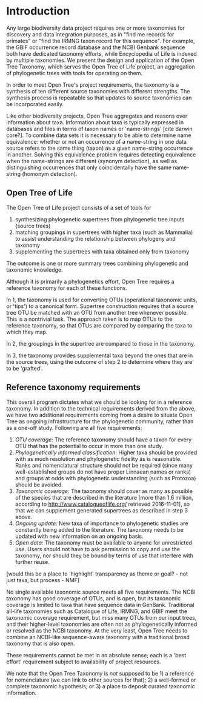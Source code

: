 # Introduction

Any large biodiversity data project requires one or more taxonomies
for discovery and data integration purposes, as in "find me records
for primates" or "find the IRMNG taxon record for this sequence".  For
example, the GBIF occurrence record database and the NCBI Genbank
sequence both have dedicated taxonomy efforts, while Encyclopedia of
Life is indexed by multiple taxonomies.  We present the design and
application of the Open Tree Taxonomy, which serves the Open Tree of
Life project, an aggregation of phylogenetic trees with tools for
operating on them.

In order to meet Open Tree's project requirements, the taxonomy is a
synthesis of ten different source taxonomies with different strengths.
The synthesis process is repeatable so that updates to source
taxonomies can be incorporated easily.

Like other biodiversity projects, Open Tree aggregates and reasons
over information about taxa.  Information about taxa is typically
expressed in databases and files in terms of taxon names or
'name-strings' [cite darwin core?].  To combine data sets it is
necessary to be able to determine name equivalence: whether or not an
occurrence of a name-string in one data source refers to the same
thing (taxon) as a given name-string occurrence in another.  Solving
this equivalence problem requires detecting equivalence when the
name-strings are different (synonym detection), as well as
distinguishing occurrences that only coincidentally have the same
name-string (homonym detection).

## Open Tree of Life

The Open Tree of Life project consists of a set of tools for

1. synthesizing phylogenetic supertrees from phylogenetic tree inputs
   (source trees)
2. matching groupings in supertrees with higher taxa (such as Mammalia)
   to assist understanding the relationship between phylogeny and taxonomy
3. supplementing the supertrees with taxa obtained only from 
   taxonomy

The outcome is one or more summary trees combining phylogenetic and
taxonomic knowledge.

Although it is primarily a phylogenetics effort, Open Tree requires a
reference taxonomy for each of these functions.

In 1, the taxonomy is used for converting OTUs (operational
taxonomic units, or 'tips') to a canonical form.  Supertree
construction requires that a source tree OTU be matched with an OTU
from another tree whenever possible.  This is a nontrivial task.  The
approach taken is to map OTUs to the reference taxonomy, so that OTUs
are compared by comparing the taxa to which they map.

In 2, the groupings in the supertree are compared to those in the
taxonomy.

In 3, the taxonomy provides supplemental taxa beyond the ones
that are in the source trees, using the outcome of step 2 to determine
where they are to be 'grafted'.

## Reference taxonomy requirements

This overall program dictates what we should be looking for in a
reference taxonomy.  In addition to the technical requirements derived
from the above, we have two additional requirements coming from a
desire to situate Open Tree as ongoing infrastructure for the
phylogenetic community, rather than as a one-off study.  Following are
all five requirements:

 1. *OTU coverage:* The reference taxonomy should have a taxon for
    every OTU that has the potential to occur in more than one study.
 1. *Phylogenetically informed classification:* Higher taxa should be
    provided with as much resolution and phylogenetic fidelity as is
    reasonable.  Ranks and nomenclatural structure should not be 
    required (since many well-established groups do not have proper 
    Linnaean names or ranks) and groups at odds with phylogenetic 
    understanding (such as Protozoa) should be avoided.
 1. *Taxonomic coverage:* The taxonomy should cover as many as possible of
    the species
    that are described in the literature [more than 1.6 million, according to
    http://www.catalogueoflife.org/ retrieved 2016-11-01], so that we
    can supplement generated supertrees as described in step 3 above.
 1. *Ongoing update:* New taxa of importance to phylogenetic studies
    are constantly being added to the literature.
    The taxonomy needs to be updated with new information on an ongoing basis.
 1. *Open data:* The taxonomy must be available to anyone for unrestricted use.
    Users should not have to ask permission to copy and use the taxonomy, 
    nor should they be bound by terms of use that interfere with further reuse.

[would this be a place to 'highlight' transparency as theme or goal? -
not just taxa, but process - NMF]

No single available taxonomic source meets all five requirements.  The
NCBI taxonomy has good coverage of OTUs, and is open, but its
taxonomic coverage is limited to taxa that have sequence data in
GenBank.  Traditional all-life taxonomies such as Catalogue of Life,
IRMNG, and GBIF meet the taxonomic coverage requirement, but miss many
OTUs from our input trees, and their higher-level taxonomies are often
not as phylogenetically informed or resolved as the NCBI taxonomy.  At
the very least, Open Tree needs to combine an NCBI-like sequence-aware
taxonomy with a traditional broad taxonomy that is also open.

These requirements cannot be met in an absolute sense; each is a 'best
effort' requirement subject to availability of project resources.

We note that the Open Tree Taxonomy is *not* supposed to be 1) a
reference for nomenclature (we can link to other sources for that); 2)
a well-formed or complete taxonomic hypothesis; or 3) a place to
deposit curated taxonomic information.
